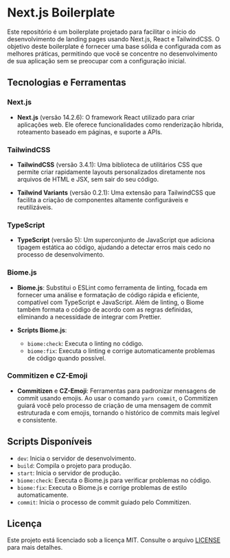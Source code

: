 # Next.js Boilerplate

Este repositório é um boilerplate projetado para facilitar o início do desenvolvimento de landing pages usando Next.js, React e TailwindCSS. O objetivo deste boilerplate é fornecer uma base sólida e configurada com as melhores práticas, permitindo que você se concentre no desenvolvimento de sua aplicação sem se preocupar com a configuração inicial.

## Tecnologias e Ferramentas

### Next.js

- **Next.js** (versão 14.2.6): O framework React utilizado para criar aplicações web. Ele oferece funcionalidades como renderização híbrida, roteamento baseado em páginas, e suporte a APIs.

### TailwindCSS

- **TailwindCSS** (versão 3.4.1): Uma biblioteca de utilitários CSS que permite criar rapidamente layouts personalizados diretamente nos arquivos de HTML e JSX, sem sair do seu código.

- **Tailwind Variants** (versão 0.2.1): Uma extensão para TailwindCSS que facilita a criação de componentes altamente configuráveis e reutilizáveis.

### TypeScript

- **TypeScript** (versão 5): Um superconjunto de JavaScript que adiciona tipagem estática ao código, ajudando a detectar erros mais cedo no processo de desenvolvimento.

### Biome.js

- **Biome.js**: Substitui o ESLint como ferramenta de linting, focada em fornecer uma análise e formatação de código rápida e eficiente, compatível com TypeScript e JavaScript. Além de linting, o Biome também formata o código de acordo com as regras definidas, eliminando a necessidade de integrar com Prettier.

- **Scripts Biome.js**:
  - `biome:check`: Executa o linting no código.
  - `biome:fix`: Executa o linting e corrige automaticamente problemas de código quando possível.

### Commitizen e CZ-Emoji

- **Commitizen** e **CZ-Emoji**: Ferramentas para padronizar mensagens de commit usando emojis. Ao usar o comando `yarn commit`, o Commitizen guiará você pelo processo de criação de uma mensagem de commit estruturada e com emojis, tornando o histórico de commits mais legível e consistente.

## Scripts Disponíveis

- `dev`: Inicia o servidor de desenvolvimento.
- `build`: Compila o projeto para produção.
- `start`: Inicia o servidor de produção.
- `biome:check`: Executa o Biome.js para verificar problemas no código.
- `biome:fix`: Executa o Biome.js e corrige problemas de estilo automaticamente.
- `commit`: Inicia o processo de commit guiado pelo Commitizen.

## Licença

Este projeto está licenciado sob a licença MIT. Consulte o arquivo [LICENSE](./LICENSE) para mais detalhes.
